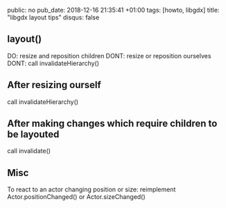 public: no
pub_date: 2018-12-16 21:35:41 +01:00
tags: [howto, libgdx]
title: "libgdx layout tips"
disqus: false

## layout()

DO: resize and reposition children
DONT: resize or reposition ourselves
DONT: call invalidateHierarchy()

## After resizing ourself

call invalidateHierarchy()

## After making changes which require children to be layouted

call invalidate()

## Misc

To react to an actor changing position or size: reimplement
Actor.positionChanged() or Actor.sizeChanged()

